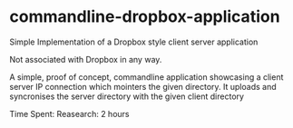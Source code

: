 # commandline-dropbox-application
Simple Implementation of a Dropbox style client server application

Not associated with Dropbox in any way.

A simple, proof of concept, commandline application showcasing a client server IP connection which mointers the given directory. It uploads and syncronises the server directory with the given client directory

Time Spent: 
  Reasearch: 2 hours
